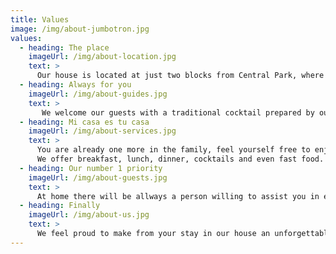 ```yaml
---
title: Values
image: /img/about-jumbotron.jpg
values:
  - heading: The place
    imageUrl: /img/about-location.jpg
    text: >
      Our house is located at just two blocks from Central Park, where you can find the wi-fi connection and the main shops. At walking distance (only 10 minutes by foot) you'll find the historical Main Square, the museums and the bus station (Via Azul). Our guest usually find our spacious terrace as an ideal play to relax and enjoy a good mojito.
  - heading: Always for you
    imageUrl: /img/about-guides.jpg
    text: >
       We welcome our guests with a traditional cocktail prepared by ourselves. We always care for our guests to have the best experience and are willing to help them in any case. We can help in organize excursions, horseback ridings, travels to the beach and to show you the most interesting places in the city.
  - heading: Mi casa es tu casa
    imageUrl: /img/about-services.jpg
    text: >
      You are already one more in the family, feel yourself free to enjoy all the spaces of the house, including terraces and the living room.
      We offer breakfast, lunch, dinner, cocktails and even fast food. Don't hesitate to ask, we will do everything in our hands to meet your needs. We are waiting for you.
  - heading: Our number 1 priority
    imageUrl: /img/about-guests.jpg
    text: >
      At home there will be allways a person willing to assist you in every manner. If saddly find yourself not feeling weel during your stay, you'll be glad to know that there is a doctor in the family. We love to talk and share experiences with our guests, so if you like we can tell you about the history and secrets of Trinidad.
  - heading: Finally
    imageUrl: /img/about-us.jpg
    text: >
      We feel proud to make from your stay in our house an unforgettable time. Decide now to enjoy the beatiful views of the city from our terraces and balconies. We invite you to taste our mojitos and to have dinner at home with your chef Magalis. And remember we may not be the best, but we are most certainly different.
---
```


